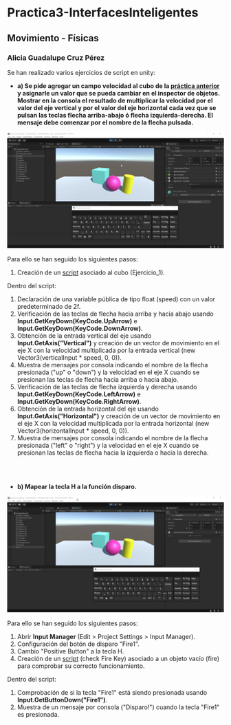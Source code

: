 # Practica3-InterfacesInteligentes
## Movimiento - Físicas
### Alicia Guadalupe Cruz Pérez
Se han realizado varios ejercicios de script en unity:

- **a) Se pide agregar un campo velocidad al cubo de la [práctica anterior](https://github.com/aliciagcp/Practica2-InterfacesInteligentes.git) y asignarle un valor que se pueda cambiar en el inspector de objetos. Mostrar en la consola el resultado de multiplicar la velocidad por el valor del eje vertical y por el valor del eje horizontal cada vez que se pulsan las teclas flecha arriba-abajo ó flecha izquierda-derecha. El mensaje debe comenzar por el nombre de la flecha pulsada.**

![ejercicio_1](gifs/ejercicio_1.gif)

Para ello se han seguido los siguientes pasos:
1. Creación de un [script](scripts/ejercicio1_script.cs) asociado al cubo (Ejercicio_1).
   
Dentro del script:
1. Declaración de una variable pública de tipo float (speed) con un valor predeterminado de 2f.
2. Verificación de las teclas de flecha hacia arriba y hacia abajo usando **Input.GetKeyDown(KeyCode.UpArrow)** e **Input.GetKeyDown(KeyCode.DownArrow)**.
3. Obtención de la entrada vertical del eje usando **Input.GetAxis("Vertical")** y creación de un vector de movimiento en el eje X con la velocidad multiplicada por la entrada vertical (new Vector3(verticalInput * speed, 0, 0)).
4. Muestra de mensajes por consola indicando el nombre de la flecha presionada ("up" o "down") y la velocidad en el eje X cuando se presionan las teclas de flecha hacia arriba o hacia abajo.
5. Verificación de las teclas de flecha izquierda y derecha usando **Input.GetKeyDown(KeyCode.LeftArrow)** e **Input.GetKeyDown(KeyCode.RightArrow)**.
6. Obtención de la entrada horizontal del eje usando **Input.GetAxis("Horizontal")** y creación de un vector de movimiento en el eje X con la velocidad multiplicada por la entrada horizontal (new Vector3(horizontalInput * speed, 0, 0)).
7. Muestra de mensajes por consola indicando el nombre de la flecha presionada ("left" o "right") y la velocidad en el eje X cuando se presionan las teclas de flecha hacia la izquierda o hacia la derecha.

<br><br>

- **b) Mapear la tecla H a la función disparo.**

![ejercicio_2](gifs/ejercicio_2.gif)

Para ello se han seguido los siguientes pasos:
1. Abrir **Input Manager** (Edit > Project Settings > Input Manager).
2. Configuración del botón de disparo "Fire1".
3. Cambio "Positive Button" a la tecla H.
4. Creación de un [script](scripts/ejercicio2_script.cs) (check Fire Key) asociado a un objeto vacío (fire) para comprobar su correcto funcionamiento.

Dentro del script:
1. Comprobación de si la tecla "Fire1" está siendo presionada usando **Input.GetButtonDown("Fire1")**.
2. Muestra de un mensaje por consola ("Disparo!") cuando la tecla "Fire1" es presionada.
